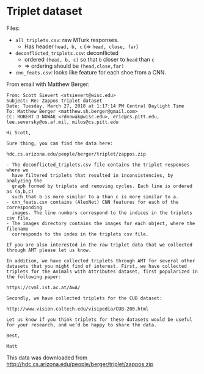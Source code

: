 # Triplet dataset
Files:

* `all_triplets.csv`: raw MTurk responses.
    * Has header `head, b, c` (=> `head, close, far`)
* `deconflicted_triplets.csv`: deconflicted
    * ordered `(head, b, c)` so that `b` closer to `head` than `c`
    * => ordering should be `(head,close,far)`
* `cnn_feats.csv`: looks like feature for each shoe from a CNN.


From email with Matthew Berger:

```
From: Scott Sievert <stsievert@wisc.edu>
Subject: Re: Zappos triplet dataset
Date: Tuesday, March 27, 2018 at 1:17:14 PM Central Daylight Time
To: Matthew Berger <matthew.sh.berger@gmail.com>
CC: ROBERT D NOWAK <rdnowak@wisc.edu>, eric@cs.pitt.edu, lee.seversky@us.af.mil, milos@cs.pitt.edu

Hi Scott,

Sure thing, you can find the data here:

hdc.cs.arizona.edu/people/berger/triplet/zappos.zip

- The deconflicted_triplets.csv file contains the triplet responses where we
  have filtered triplets that resulted in inconsistencies, by analyzing the
  graph formed by triplets and removing cycles. Each line is ordered as (a,b,c)
  such that b is more similar to a than c is more similar to a.
- cnn_feats.csv contains (AlexNet) CNN features for each of the corresponding
  images. The line numbers correspond to the indices in the triplets csv file.
- The images directory contains the images for each object, where the filename
  corresponds to the index in the triplets csv file.

If you are also interested in the raw triplet data that we collected through AMT please let us know.

In addition, we have collected triplets through AMT for several other datasets that you might find of interest. First, we have collected triplets for the Animals with Attributes dataset, first popularized in the following paper:

https://cvml.ist.ac.at/AwA/

Secondly, we have collected triplets for the CUB dataset:

http://www.vision.caltech.edu/visipedia/CUB-200.html

Let us know if you think triplets for these datasets would be useful for your research, and we’d be happy to share the data.

Best,

Matt

```

This data was downloaded from http://hdc.cs.arizona.edu/people/berger/triplet/zappos.zip
